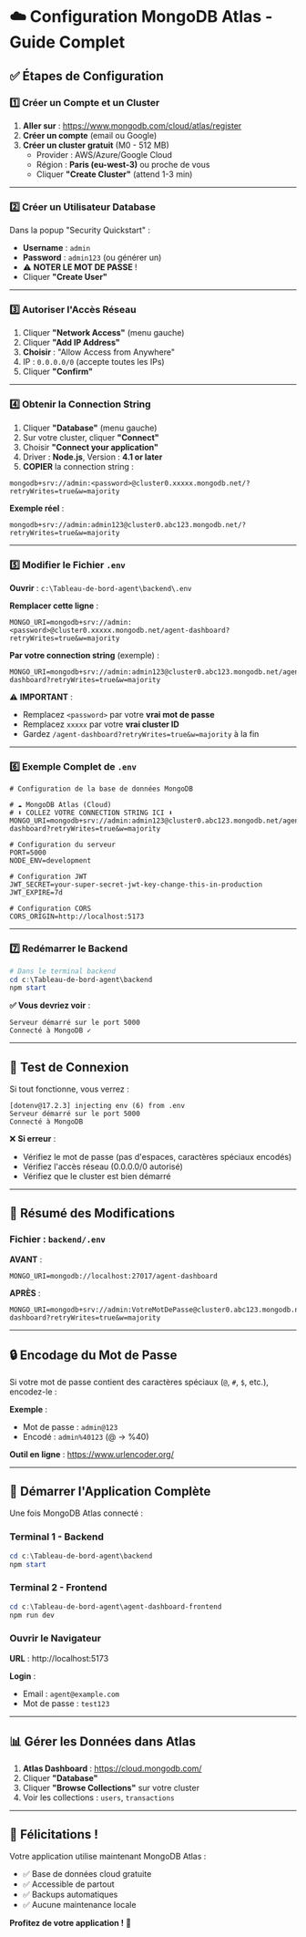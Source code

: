 # ☁️ Configuration MongoDB Atlas - Guide Complet

## ✅ Étapes de Configuration

### 1️⃣ Créer un Compte et un Cluster

1. **Aller sur** : https://www.mongodb.com/cloud/atlas/register
2. **Créer un compte** (email ou Google)
3. **Créer un cluster gratuit** (M0 - 512 MB)
   - Provider : AWS/Azure/Google Cloud
   - Région : **Paris (eu-west-3)** ou proche de vous
   - Cliquer **"Create Cluster"** (attend 1-3 min)

---

### 2️⃣ Créer un Utilisateur Database

Dans la popup "Security Quickstart" :
- **Username** : `admin`
- **Password** : `admin123` (ou générer un)
- ⚠️ **NOTER LE MOT DE PASSE** !
- Cliquer **"Create User"**

---

### 3️⃣ Autoriser l'Accès Réseau

1. Cliquer **"Network Access"** (menu gauche)
2. Cliquer **"Add IP Address"**
3. **Choisir** : "Allow Access from Anywhere"
4. IP : `0.0.0.0/0` (accepte toutes les IPs)
5. Cliquer **"Confirm"**

---

### 4️⃣ Obtenir la Connection String

1. Cliquer **"Database"** (menu gauche)
2. Sur votre cluster, cliquer **"Connect"**
3. Choisir **"Connect your application"**
4. Driver : **Node.js**, Version : **4.1 or later**
5. **COPIER** la connection string :

```
mongodb+srv://admin:<password>@cluster0.xxxxx.mongodb.net/?retryWrites=true&w=majority
```

**Exemple réel** :
```
mongodb+srv://admin:admin123@cluster0.abc123.mongodb.net/?retryWrites=true&w=majority
```

---

### 5️⃣ Modifier le Fichier `.env`

**Ouvrir** : `c:\Tableau-de-bord-agent\backend\.env`

**Remplacer cette ligne** :
```env
MONGO_URI=mongodb+srv://admin:<password>@cluster0.xxxxx.mongodb.net/agent-dashboard?retryWrites=true&w=majority
```

**Par votre connection string** (exemple) :
```env
MONGO_URI=mongodb+srv://admin:admin123@cluster0.abc123.mongodb.net/agent-dashboard?retryWrites=true&w=majority
```

⚠️ **IMPORTANT** :
- Remplacez `<password>` par votre **vrai mot de passe**
- Remplacez `xxxxx` par votre **vrai cluster ID**
- Gardez `/agent-dashboard?retryWrites=true&w=majority` à la fin

---

### 6️⃣ Exemple Complet de `.env`

```env
# Configuration de la base de données MongoDB

# ☁️ MongoDB Atlas (Cloud)
# ⬇️ COLLEZ VOTRE CONNECTION STRING ICI ⬇️
MONGO_URI=mongodb+srv://admin:admin123@cluster0.abc123.mongodb.net/agent-dashboard?retryWrites=true&w=majority

# Configuration du serveur
PORT=5000
NODE_ENV=development

# Configuration JWT
JWT_SECRET=your-super-secret-jwt-key-change-this-in-production
JWT_EXPIRE=7d

# Configuration CORS
CORS_ORIGIN=http://localhost:5173
```

---

### 7️⃣ Redémarrer le Backend

```powershell
# Dans le terminal backend
cd c:\Tableau-de-bord-agent\backend
npm start
```

**✅ Vous devriez voir** :
```
Serveur démarré sur le port 5000
Connecté à MongoDB ✓
```

---

## 🧪 Test de Connexion

Si tout fonctionne, vous verrez :
```
[dotenv@17.2.3] injecting env (6) from .env
Serveur démarré sur le port 5000
Connecté à MongoDB
```

❌ **Si erreur** :
- Vérifiez le mot de passe (pas d'espaces, caractères spéciaux encodés)
- Vérifiez l'accès réseau (0.0.0.0/0 autorisé)
- Vérifiez que le cluster est bien démarré

---

## 🎯 Résumé des Modifications

### Fichier : `backend/.env`

**AVANT** :
```env
MONGO_URI=mongodb://localhost:27017/agent-dashboard
```

**APRÈS** :
```env
MONGO_URI=mongodb+srv://admin:VotreMotDePasse@cluster0.abc123.mongodb.net/agent-dashboard?retryWrites=true&w=majority
```

---

## 🔒 Encodage du Mot de Passe

Si votre mot de passe contient des caractères spéciaux (`@`, `#`, `$`, etc.), encodez-le :

**Exemple** :
- Mot de passe : `admin@123`
- Encodé : `admin%40123` (@ → %40)

**Outil en ligne** : https://www.urlencoder.org/

---

## 🚀 Démarrer l'Application Complète

Une fois MongoDB Atlas connecté :

### Terminal 1 - Backend
```powershell
cd c:\Tableau-de-bord-agent\backend
npm start
```

### Terminal 2 - Frontend
```powershell
cd c:\Tableau-de-bord-agent\agent-dashboard-frontend
npm run dev
```

### Ouvrir le Navigateur
**URL** : http://localhost:5173

**Login** :
- Email : `agent@example.com`
- Mot de passe : `test123`

---

## 📊 Gérer les Données dans Atlas

1. **Atlas Dashboard** : https://cloud.mongodb.com/
2. Cliquer **"Database"**
3. Cliquer **"Browse Collections"** sur votre cluster
4. Voir les collections : `users`, `transactions`

---

## 🎉 Félicitations !

Votre application utilise maintenant MongoDB Atlas :
- ✅ Base de données cloud gratuite
- ✅ Accessible de partout
- ✅ Backups automatiques
- ✅ Aucune maintenance locale

**Profitez de votre application !** 🚀
